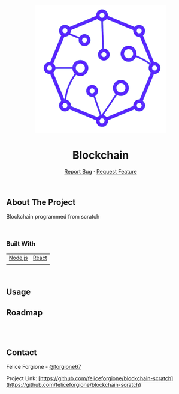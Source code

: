 <div id="top"></div>
<!-- PROJECT LOGO -->
<div align="center">
<img width="70%" src="./client/src/assets/logo.png" alt="Logo">

  <h1 align="center">Blockchain</h1>

  <p align="center"> 
    <a href="https://github.com/feliceforgione/medicineCabinet/issues">Report Bug</a>
    ·
    <a href="https://github.com/feliceforgione/medicineCabinet/issues">Request Feature</a>
  </p>
</div>

<!-- ABOUT THE PROJECT -->
<br>

## About The Project

Blockchain programmed from scratch

<br>

### Built With

|                                   |                             |
| --------------------------------- | --------------------------- |
| [Node.js](https://nodejs.org/en/) | [React](https://react.dev/) |
|                                   |                             |

<br>

<!-- Usage -->

## Usage

<!-- ROADMAP -->

## Roadmap

<br>

<br>
<!-- CONTACT -->

## Contact

Felice Forgione - [@forgione67](https://twitter.com/forgione67)

Project Link: [https://github.com/feliceforgione/blockchain-scratch](https://github.com/feliceforgione/blockchain-scratch)
